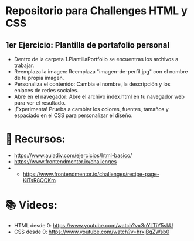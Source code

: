 # Repositorio para Challenges HTML y CSS

## 1er Ejercicio: Plantilla de portafolio personal
- Dentro de la carpeta 1.PlantillaPortfolio se encuentras los archivos a trabajar.
- Reemplaza la imagen: Reemplaza "imagen-de-perfil.jpg" con el nombre de tu propia imagen.
- Personaliza el contenido: Cambia el nombre, la descripción y los enlaces de redes sociales.
- Abre en el navegador: Abre el archivo index.html en tu navegador web para ver el resultado.
- ¡Experimenta! Prueba a cambiar los colores, fuentes, tamaños y espaciado en el CSS para personalizar el diseño.

# 📝 Recursos:
- https://www.auladiv.com/ejercicios/html-basico/
- https://www.frontendmentor.io/challenges
- - https://www.frontendmentor.io/challenges/recipe-page-KiTsR8QQKm

# 📚 Videos:
- HTML desde 0: https://www.youtube.com/watch?v=3nYLTiY5skU
- CSS desde 0: https://www.youtube.com/watch?v=hrxjBqZWsb0

